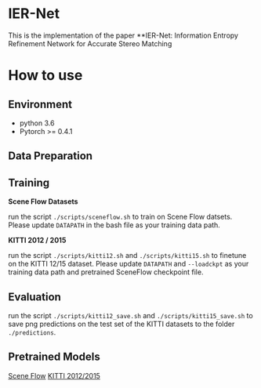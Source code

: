 # IER-Net

This is the implementation of the paper **IER-Net: Information Entropy Refinement Network for Accurate Stereo Matching

# How to use

## Environment
* python 3.6
* Pytorch >= 0.4.1

## Data Preparation

## Training
**Scene Flow Datasets**

run the script `./scripts/sceneflow.sh` to train on Scene Flow datsets. Please update `DATAPATH` in the bash file as your training data path.

**KITTI 2012 / 2015**

run the script `./scripts/kitti12.sh` and `./scripts/kitti15.sh` to finetune on the KITTI 12/15 dataset. Please update `DATAPATH` and `--loadckpt` as your training data path and pretrained SceneFlow checkpoint file.

## Evaluation
run the script `./scripts/kitti12_save.sh` and `./scripts/kitti15_save.sh` to save png predictions on the test set of the KITTI datasets to the folder `./predictions`.

## Pretrained Models
[Scene Flow](https://drive.google.com/file/d/1qiOTocPfLaK9effrLmBadqNtBKT4QX4S/view?usp=sharing)
[KITTI 2012/2015](https://drive.google.com/file/d/1fOw2W7CSEzvSKzBAEIIeftxw6CuvH9Hl/view?usp=sharing)

